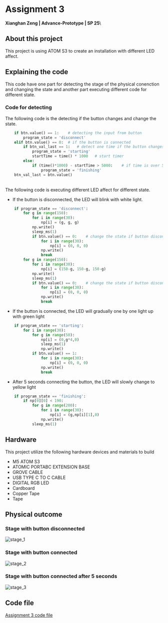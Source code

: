 # Assignment 3
**Xianghan Zeng | Advance-Prototype | SP 25**\
## About this project
This project is using ATOM S3 to create an installation with different LED affect.
## Explaining the code
This code have one part for detecting the stage of the physical conenction and changing the state and another part executing different code for different state.
### Code for detecting
The following code is the detecting if the button changes and change the state.
``` Python  
    if btn.value() == 1:    # detecting the input from button
        program_state = 'disconnect'
    elif btn.value() == 0:  # if the button is connected
        if btn_val_last == 1:   # detect one time if the button changes 
            program_state = 'starting'
            startTime = time() * 1000   # start timer
        else:
            if (time()*1000) - startTime > 5000:    # if time is over 5 second
                program_state = 'finishing'
    btn_val_last = btn.value()
```
\
The following code is executing different LED affect for different state.
* If the button is disconnected, the LED will blink with white light.
``` Python  
    if program_state == 'disconnect':
        for g in range(150):
            for i in range(30):
                np[i] = (g, g, g)
            np.write()
            sleep_ms(1)
            if btn.value() == 0:    # change the state if button disconnected
                for i in range(30):
                    np[i] = (0, 0, 0)
                np.write()
                break
        for g in range(150):
            for i in range(30):
                np[i] = (150-g, 150-g, 150-g)
            np.write()
            sleep_ms(1)
            if btn.value() == 0:    # change the state if button disconnected
                for i in range(30):
                    np[i] = (0, 0, 0)
                np.write()
                break
```
* If the button is connected, the LED will gradually one by one light up with green light
``` Python
    if program_state == 'starting':
        for i in range(30):
            for g in range(50):
                np[i] = (0,g*4,0)
                sleep_ms(1)
                np.write()
            if btn.value() == 1:
                for i in range(30):
                    np[i] = (0, 0, 0)
                np.write()
                break
```
* After 5 seconds connecting the button, the LED will slowly change to yellow light
``` Python
    if program_state == 'finishing':
        if np[0][0] < 190:
            for g in range(200):
                for i in range(30):
                    np[i] = (g,np[i][1],0)
                np.write()
            sleep_ms(1)
```
## Hardware
This project utilize the following hardware devices and materials to build
* M5 ATOM S3
* ATOMIC PORTABC EXTENSION BASE
* GROVE CABLE
* USB TYPE C TO C CABLE
* DIGITAL RGB LED
* Cardboard
* Copper Tape
* Tape

## Physical outcome
### Stage with button disconnected
![stage_1](image_1.jpg)
### Stage with button connected
![stage_2](image_2.jpg)
### Stage with button connected after 5 seconds
![stage_3](image_3.jpg)

## Code file
[Assignment 3 code file](assignment_3.py)
